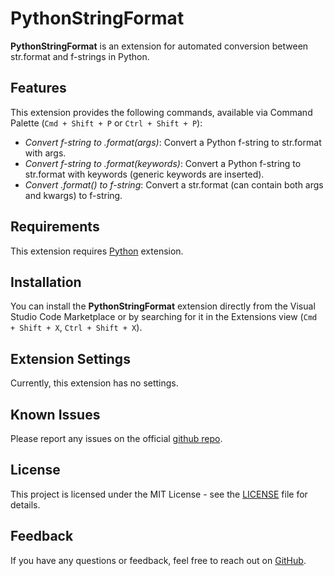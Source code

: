 # PythonStringFormat

**PythonStringFormat** is an extension for automated conversion between str.format and f-strings in Python.

## Features

This extension provides the following commands, available via Command Palette (`Cmd + Shift + P` or `Ctrl + Shift + P`):
- *Convert f-string to .format(args)*: Convert a Python f-string to str.format with args.
- *Convert f-string to .format(keywords)*: Convert a Python f-string to str.format with keywords (generic keywords are inserted).
- *Convert .format() to f-string*: Convert a str.format (can contain both args and kwargs) to f-string.

## Requirements

This extension requires [Python](https://marketplace.visualstudio.com/items?itemName=ms-python.python) extension.

## Installation

You can install the **PythonStringFormat** extension directly from the Visual Studio Code Marketplace or by searching for it in the Extensions view (`Cmd + Shift + X`, `Ctrl + Shift + X`).

## Extension Settings

Currently, this extension has no settings.

## Known Issues

Please report any issues on the official [github repo](https://github.com/jantomec/PythonStringFormat).

## License

This project is licensed under the MIT License - see the [LICENSE](LICENSE) file for details.

## Feedback

If you have any questions or feedback, feel free to reach out on [GitHub](https://github.com/jantomec/PythonStringFormat).
